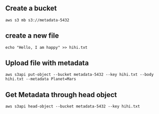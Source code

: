 ## Create a bucket

```
aws s3 mb s3://metadata-5432
```

## create a new file

```
echo "Hello, I am happy" >> hihi.txt
```

## Upload file with metadata

```
aws s3api put-object --bucket metadata-5432 --key hihi.txt --body hihi.txt --metadata Planet=Mars
```

## Get Metadata through head object

```
aws s3api head-object --bucket metadata-5432 --key hihi.txt
```
